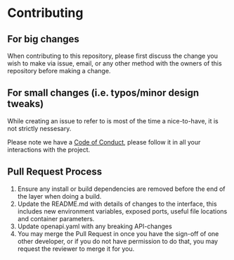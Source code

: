 # Contributing

## For big changes

When contributing to this repository, please first discuss the change you wish to make via issue,
email, or any other method with the owners of this repository before making a change.

## For small changes (i.e. typos/minor design tweaks)

While creating an issue to refer to is most of the time a nice-to-have, it is not strictly nessesary.

Please note we have a [Code of Conduct](CODE_OF_CONDUCT.md), please follow it in all your interactions with the project.

## Pull Request Process

1. Ensure any install or build dependencies are removed before the end of the layer when doing a
   build.
2. Update the README.md with details of changes to the interface, this includes new environment
   variables, exposed ports, useful file locations and container parameters.
3. Update openapi.yaml with any breaking API-changes
4. You may merge the Pull Request in once you have the sign-off of one other developer, or if you
   do not have permission to do that, you may request the reviewer to merge it for you.
